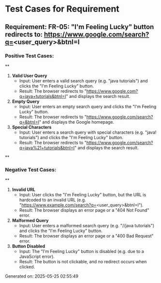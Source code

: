 # Test Cases for Requirement
## Requirement: FR-05: "I'm Feeling Lucky" button redirects to: https://www.google.com/search?q=<user_query>&btnI=I

### Positive Test Cases:
**

1. **Valid User Query**
	* Input: User enters a valid search query (e.g. "java tutorials") and clicks the "I'm Feeling Lucky" button.
	* Result: The browser redirects to "https://www.google.com?q=java+tutorials&btnI=I" and displays the search result.
2. **Empty Query**
	* Input: User enters an empty search query and clicks the "I'm Feeling Lucky" button.
	* Result: The browser redirects to "https://www.google.com/search?q=&btnI=I" and displays the Google homepage.
3. **Special Characters**
	* Input: User enters a search query with special characters (e.g. "java! tutorials") and clicks the "I'm Feeling Lucky" button.
	* Result: The browser redirects to "https://www.google.com/search?q=java%21+tutorials&btnI=I" and displays the search result.

**

### Negative Test Cases:
**

1. **Invalid URL**
	* Input: User clicks the "I'm Feeling Lucky" button, but the URL is hardcoded to an invalid URL (e.g. "https://www.example.com/search?q=<user_query>&btnI=I").
	* Result: The browser displays an error page or a "404 Not Found" error.
2. **Malformed Query**
	* Input: User enters a malformed search query (e.g. "//java tutorials") and clicks the "I'm Feeling Lucky" button.
	* Result: The browser displays an error page or a "400 Bad Request" error.
3. **Button Disabled**
	* Input: The "I'm Feeling Lucky" button is disabled (e.g. due to a JavaScript error).
	* Result: The button is not clickable, and no redirect occurs when clicked.

Generated on: 2025-05-25 02:55:49
